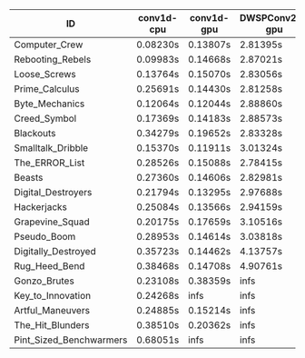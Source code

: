 |ID|conv1d-cpu|conv1d-gpu|DWSPConv2D-gpu|gemm-gpu|avg|
|-|-|-|-|-|-|
|Computer_Crew|0.08230s|0.13807s|2.81395s|1.67965s|1.17849s|
|Rebooting_Rebels|0.09983s|0.14668s|2.87021s|1.69855s|1.20382s|
|Loose_Screws|0.13764s|0.15070s|2.83056s|1.74369s|1.21565s|
|Prime_Calculus|0.25691s|0.14430s|2.81258s|1.68196s|1.22394s|
|Byte_Mechanics|0.12064s|0.12044s|2.88860s|1.81662s|1.23657s|
|Creed_Symbol|0.17369s|0.14183s|2.88573s|1.76813s|1.24235s|
|Blackouts|0.34279s|0.19652s|2.83328s|1.68973s|1.26558s|
|Smalltalk_Dribble|0.15370s|0.11911s|3.01324s|1.77847s|1.26613s|
|The_ERROR_List|0.28526s|0.15088s|2.78415s|1.86789s|1.27204s|
|Beasts|0.27360s|0.14606s|2.82981s|1.93625s|1.29643s|
|Digital_Destroyers|0.21794s|0.13295s|2.97688s|1.89354s|1.30533s|
|Hackerjacks|0.25084s|0.13566s|2.94159s|1.91274s|1.31021s|
|Grapevine_Squad|0.20175s|0.17659s|3.10516s|1.78878s|1.31807s|
|Pseudo_Boom|0.28953s|0.14614s|3.03818s|1.91593s|1.34745s|
|Digitally_Destroyed|0.35723s|0.14462s|4.13757s|2.49803s|1.78436s|
|Rug_Heed_Bend|0.38468s|0.14708s|4.90761s|4.34665s|2.44650s|
|Gonzo_Brutes|0.23108s|0.38359s|infs|4.34878s|infs|
|Key_to_Innovation|0.24268s|infs|infs|2.65283s|infs|
|Artful_Maneuvers|0.24885s|0.15214s|infs|1.67405s|infs|
|The_Hit_Blunders|0.38510s|0.20362s|infs|1.91925s|infs|
|Pint_Sized_Benchwarmers|0.68051s|infs|infs|4.52554s|infs|
